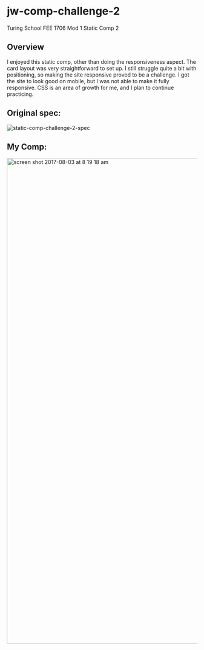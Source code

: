 # jw-comp-challenge-2
Turing School FEE 1706 Mod 1 Static Comp 2

## Overview
I enjoyed this static comp, other than doing the responsiveness aspect. The card layout was very straightforward to set up. I still struggle quite a bit with positioning, so making the site responsive proved to be a challenge. I got the site to look good on mobile, but I was not able to make it fully responsive. CSS is an area of growth for me, and I plan to continue practicing. 

## Original spec:
![static-comp-challenge-2-spec](https://user-images.githubusercontent.com/6845268/28926608-8e7847b2-7825-11e7-9ea6-e49e8a8baa02.jpg)


## My Comp:
<img width="1279" alt="screen shot 2017-08-03 at 8 19 18 am" src="https://user-images.githubusercontent.com/6845268/28926629-99a33caa-7825-11e7-8110-bcbf1f3b33d2.png">
